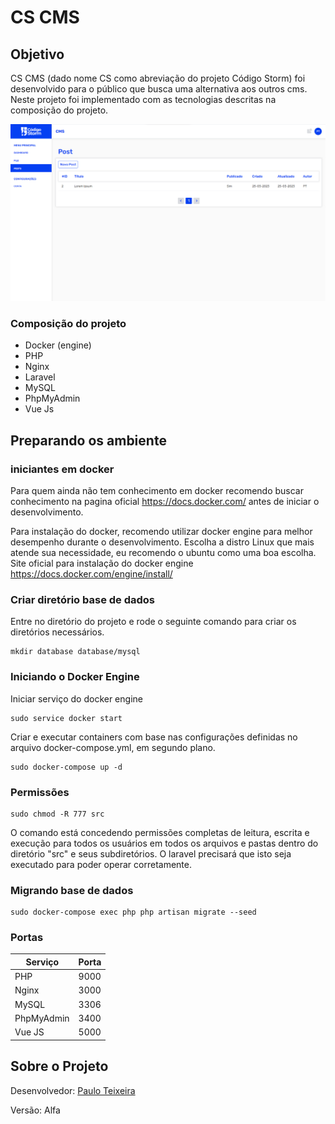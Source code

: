 # CS CMS #

## Objetivo

CS CMS (dado nome CS como abreviação do projeto Código Storm) foi desenvolvido para o público que busca uma alternativa aos outros cms. Neste projeto foi implementado com as tecnologias descritas na composição do projeto.

![Texto alternativo da imagem](./readme-data/posts.png)

### Composição do projeto

- Docker (engine)
- PHP
- Nginx
- Laravel
- MySQL
- PhpMyAdmin
- Vue Js

## Preparando os ambiente

### iniciantes em docker

Para quem ainda não tem conhecimento em docker recomendo buscar conhecimento na pagina oficial https://docs.docker.com/ antes de iniciar o desenvolvimento.

Para instalação do docker, recomendo utilizar docker engine para melhor desempenho durante o desenvolvimento. Escolha a distro Linux que mais atende sua necessidade, eu recomendo o ubuntu como uma boa escolha. Site oficial para instalação do docker engine https://docs.docker.com/engine/install/

### Criar diretório base de dados

Entre no diretório do projeto e rode o seguinte comando para criar os diretórios necessários.
```
mkdir database database/mysql
```

### Iniciando o Docker Engine

Iniciar serviço do docker engine
```
sudo service docker start
```

Criar e executar containers com base nas configurações definidas no arquivo docker-compose.yml, em segundo plano.
```
sudo docker-compose up -d
```

### Permissões
```
sudo chmod -R 777 src
```
O comando está concedendo permissões completas de leitura, escrita e execução para todos os usuários em todos os arquivos e pastas dentro do diretório "src" e seus subdiretórios. O laravel precisará que isto seja executado para poder operar corretamente.

### Migrando base de dados
```
sudo docker-compose exec php php artisan migrate --seed
```

### Portas

| Serviço  | Porta |
| --- | --- |
| PHP  | 9000 |
| Nginx  | 3000 |
| MySQL | 3306 |
| PhpMyAdmin | 3400 |
| Vue JS | 5000 |

## Sobre o Projeto

Desenvolvedor: [Paulo Teixeira](https://github.com/paulo-teixeira-developer)

Versão: Alfa




